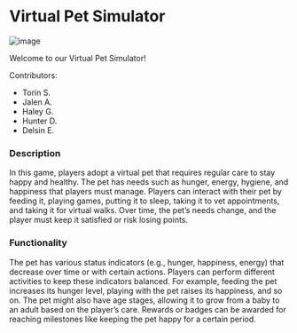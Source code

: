 # Virtual Pet Simulator #

![image](https://github.com/user-attachments/assets/35a0268f-4254-43d7-801e-3870f9941b73)

Welcome to our Virtual Pet Simulator!

Contributors:
- Torin S.
- Jalen A.
- Haley G.
- Hunter D.
- Delsin E.

### Description ###
In this game, players adopt a virtual pet that requires regular care to stay happy and healthy. The pet has needs such as hunger, energy, hygiene, and happiness that players must manage. Players can interact with their pet by feeding it, playing games, putting it to sleep, taking it to vet appointments, and taking it for virtual walks. Over time, the pet’s needs change, and the player must keep it satisfied or risk losing points.

### Functionality ###
The pet has various status indicators (e.g., hunger, happiness, energy) that decrease over time or with certain actions. Players can perform different activities to keep these indicators balanced. For example, feeding the pet increases its hunger level, playing with the pet raises its happiness, and so on. The pet might also have age stages, allowing it to grow from a baby to an adult based on the player’s care. Rewards or badges can be awarded for reaching milestones like keeping the pet happy for a certain period.

